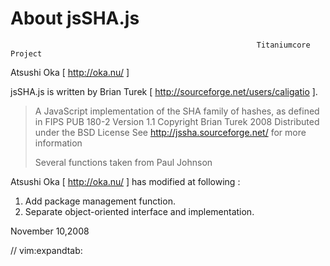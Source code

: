 
# About jsSHA.js

                                                           Titaniumcore Project

Atsushi Oka [ http://oka.nu/ ]

jsSHA.js is written by Brian Turek [ http://sourceforge.net/users/caligatio ].

> A JavaScript implementation of the SHA family of hashes, as defined in FIPS PUB 180-2
> Version 1.1 Copyright Brian Turek 2008
> Distributed under the BSD License
> See http://jssha.sourceforge.net/ for more information
>
> Several functions taken from Paul Johnson


Atsushi Oka [ http://oka.nu/ ] has modified at following :

1. Add package management function.
2. Separate object-oriented interface and implementation.

November 10,2008

// vim:expandtab:

